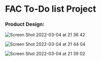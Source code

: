 # FAC To-Do list Project

### Product Design:
![Screen Shot 2022-03-04 at 21 36 42](https://user-images.githubusercontent.com/82019270/156847638-60426cdf-e0f1-4c90-8e03-45f413a7d118.png)

![Screen Shot 2022-03-04 at 21 44 04](https://user-images.githubusercontent.com/82019270/156847362-11a3dd98-8185-4a43-bf58-2b18e29ca056.png)

![Screen Shot 2022-03-04 at 21 39 02](https://user-images.githubusercontent.com/82019270/156847341-e50d0985-9000-429e-a48b-fb0e3a8a8869.png)
